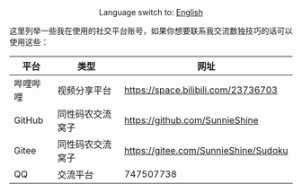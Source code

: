 <center>Language switch to: <a href="README.md">English</a></center>

这里列举一些我在使用的社交平台账号，如果你想要联系我交流数独技巧的话可以使用这些：

| 平台     | 类型             | 网址                                 |
| -------- | ---------------- | ------------------------------------ |
| 哔哩哔哩 | 视频分享平台     | https://space.bilibili.com/23736703  |
| GitHub   | 同性码农交流窝子 | https://github.com/SunnieShine       |
| Gitee    | 同性码农交流窝子 | https://gitee.com/SunnieShine/Sudoku |
| QQ       | 交流平台         | 747507738                            |

